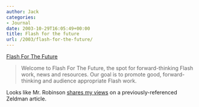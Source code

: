 ```yaml
---
author: Jack
categories:
- Journal
date: 2003-10-29T16:05:49+00:00
title: Flash for the future
url: /2003/flash-for-the-future/
---
```


[Flash For The Future][1]
  


> Welcome to Flash For The Future, the spot for forward-thinking Flash work, news and resources. Our goal is to promote good, forward-thinking and audience appropriate Flash work.

Looks like Mr. Robinson [shares my views][2] on a previously-referenced Zeldman article.

 [1]: http://www.flashforthefuture.com/ "Flash For The Future"
 [2]: http://www.flashforthefuture.com/archives/flash_for_text_why.php